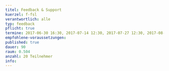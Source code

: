 ```yaml
---
titel: Feedback & Support
kuerzel: f-fsl
verantwortlich: alle
typ: feedback
pflicht: true
termine: 2017-06-30 16:30, 2017-07-14 12:30, 2017-07-27 12:30, 2017-08-10 12:30, 2017-08-24 12:30, 2017-09-07 12:30, 2017-09-21 12:30
empfohlene-voraussetzungen: 
published: true
dauer: 90
raum: 0.504
anzahl: 20 Teilnehmer
info: 
---
```


